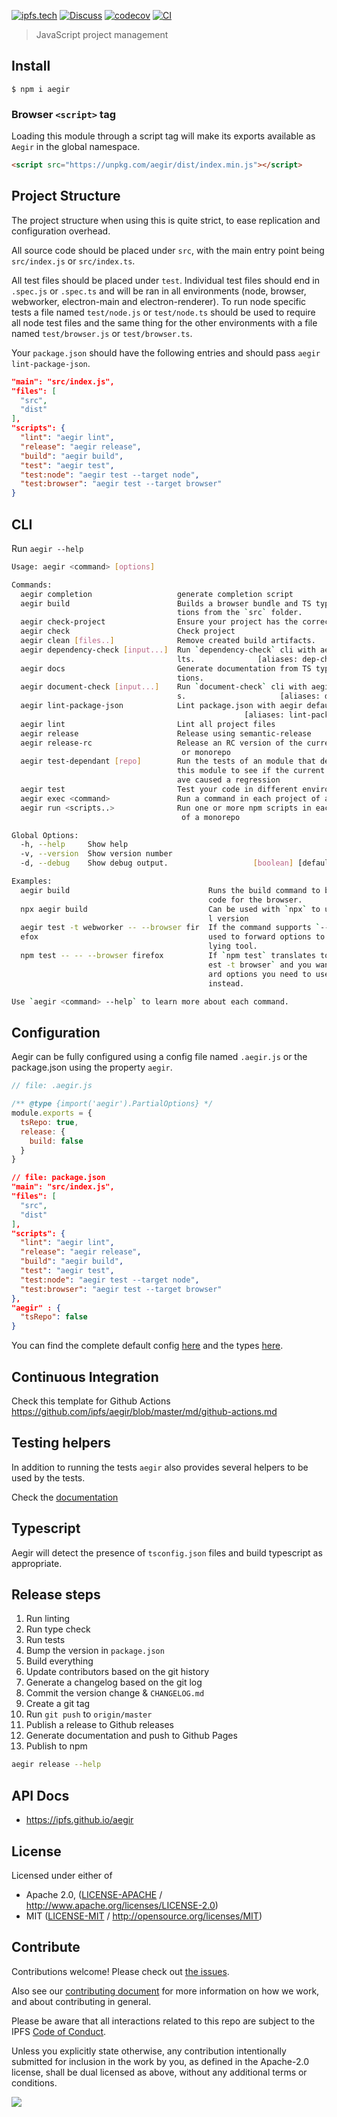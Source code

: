 [![ipfs.tech](https://img.shields.io/badge/project-IPFS-blue.svg?style=flat-square)](https://ipfs.tech)
[![Discuss](https://img.shields.io/discourse/https/discuss.ipfs.tech/posts.svg?style=flat-square)](https://discuss.ipfs.tech)
[![codecov](https://img.shields.io/codecov/c/github/ipfs/aegir.svg?style=flat-square)](https://codecov.io/gh/ipfs/aegir)
[![CI](https://img.shields.io/github/actions/workflow/status/ipfs/aegir/js-test-and-release.yml?branch=master\&style=flat-square)](https://github.com/ipfs/aegir/actions/workflows/js-test-and-release.yml?query=branch%3Amaster)

> JavaScript project management

## Install

```console
$ npm i aegir
```

### Browser `<script>` tag

Loading this module through a script tag will make its exports available as `Aegir` in the global namespace.

```html
<script src="https://unpkg.com/aegir/dist/index.min.js"></script>
```

## Project Structure

The project structure when using this is quite strict, to ease replication and configuration overhead.

All source code should be placed under `src`, with the main entry point being `src/index.js` or `src/index.ts`.

All test files should be placed under `test`. Individual test files should end in `.spec.js` or `.spec.ts` and will be ran in all environments (node, browser, webworker, electron-main and electron-renderer). To run node specific tests a file named `test/node.js` or `test/node.ts` should be used to require all node test files and the same thing for the other environments with a file named `test/browser.js` or `test/browser.ts`.

Your `package.json` should have the following entries and should pass `aegir lint-package-json`.

```json
"main": "src/index.js",
"files": [
  "src",
  "dist"
],
"scripts": {
  "lint": "aegir lint",
  "release": "aegir release",
  "build": "aegir build",
  "test": "aegir test",
  "test:node": "aegir test --target node",
  "test:browser": "aegir test --target browser"
}
```

## CLI

Run `aegir --help`

```bash
Usage: aegir <command> [options]

Commands:
  aegir completion                   generate completion script
  aegir build                        Builds a browser bundle and TS type declara
                                     tions from the `src` folder.
  aegir check-project                Ensure your project has the correct config.
  aegir check                        Check project
  aegir clean [files..]              Remove created build artifacts.
  aegir dependency-check [input...]  Run `dependency-check` cli with aegir defau
                                     lts.              [aliases: dep-check, dep]
  aegir docs                         Generate documentation from TS type declara
                                     tions.
  aegir document-check [input...]    Run `document-check` cli with aegir default
                                     s.                     [aliases: doc-check]
  aegir lint-package-json            Lint package.json with aegir defaults.
                                                    [aliases: lint-package, lpj]
  aegir lint                         Lint all project files
  aegir release                      Release using semantic-release
  aegir release-rc                   Release an RC version of the current module
                                      or monorepo
  aegir test-dependant [repo]        Run the tests of an module that depends on
                                     this module to see if the current changes h
                                     ave caused a regression
  aegir test                         Test your code in different environments
  aegir exec <command>               Run a command in each project of a monorepo
  aegir run <scripts..>              Run one or more npm scripts in each project
                                      of a monorepo

Global Options:
  -h, --help     Show help                                             [boolean]
  -v, --version  Show version number                                   [boolean]
  -d, --debug    Show debug output.                   [boolean] [default: false]

Examples:
  aegir build                               Runs the build command to bundle JS
                                            code for the browser.
  npx aegir build                           Can be used with `npx` to use a loca
                                            l version
  aegir test -t webworker -- --browser fir  If the command supports `--` can be
  efox                                      used to forward options to the under
                                            lying tool.
  npm test -- -- --browser firefox          If `npm test` translates to `aegir t
                                            est -t browser` and you want to forw
                                            ard options you need to use `-- --`
                                            instead.

Use `aegir <command> --help` to learn more about each command.
```

## Configuration

Aegir can be fully configured using a config file named `.aegir.js` or the package.json using the property `aegir`.

```js
// file: .aegir.js

/** @type {import('aegir').PartialOptions} */
module.exports = {
  tsRepo: true,
  release: {
    build: false
  }
}
```

```json
// file: package.json
"main": "src/index.js",
"files": [
  "src",
  "dist"
],
"scripts": {
  "lint": "aegir lint",
  "release": "aegir release",
  "build": "aegir build",
  "test": "aegir test",
  "test:node": "aegir test --target node",
  "test:browser": "aegir test --target browser"
},
"aegir" : {
  "tsRepo": false
}
```

You can find the complete default config [here](https://github.com/ipfs/aegir/blob/master/src/config/user.js#L12) and the types [here](https://github.com/ipfs/aegir/blob/master/src/types.d.ts).

## Continuous Integration

Check this template for Github Actions <https://github.com/ipfs/aegir/blob/master/md/github-actions.md>

## Testing helpers

In addition to running the tests `aegir` also provides several helpers to be used by the tests.

Check the [documentation](https://ipfs.github.io/aegir/)

## Typescript

Aegir will detect the presence of `tsconfig.json` files and build typescript as appropriate.

## Release steps

1. Run linting
2. Run type check
3. Run tests
4. Bump the version in `package.json`
5. Build everything
6. Update contributors based on the git history
7. Generate a changelog based on the git log
8. Commit the version change & `CHANGELOG.md`
9. Create a git tag
10. Run `git push` to `origin/master`
11. Publish a release to Github releases
12. Generate documentation and push to Github Pages
13. Publish to npm

```bash
aegir release --help
```

## API Docs

- <https://ipfs.github.io/aegir>

## License

Licensed under either of

- Apache 2.0, ([LICENSE-APACHE](LICENSE-APACHE) / <http://www.apache.org/licenses/LICENSE-2.0>)
- MIT ([LICENSE-MIT](LICENSE-MIT) / <http://opensource.org/licenses/MIT>)

## Contribute

Contributions welcome! Please check out [the issues](https://github.com/ipfs/aegir/issues).

Also see our [contributing document](https://github.com/ipfs/community/blob/master/CONTRIBUTING_JS.md) for more information on how we work, and about contributing in general.

Please be aware that all interactions related to this repo are subject to the IPFS [Code of Conduct](https://github.com/ipfs/community/blob/master/code-of-conduct.md).

Unless you explicitly state otherwise, any contribution intentionally submitted for inclusion in the work by you, as defined in the Apache-2.0 license, shall be dual licensed as above, without any additional terms or conditions.

[![](https://cdn.rawgit.com/jbenet/contribute-ipfs-gif/master/img/contribute.gif)](https://github.com/ipfs/community/blob/master/CONTRIBUTING.md)
